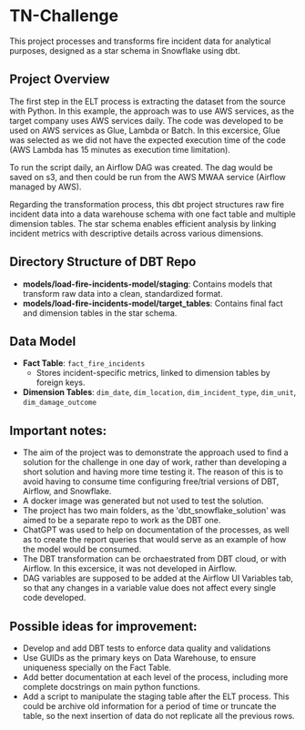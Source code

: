 # TN-Challenge

This project processes and transforms fire incident data for analytical purposes, designed as a star schema in Snowflake using dbt.

## Project Overview
The first step in the ELT process is extracting the dataset from the source with Python. In this example, the approach was to use AWS services, as the target company uses AWS services daily. The code was developed to be used on AWS services as Glue, Lambda or Batch. In this excersice, Glue was selected as we did not have the expected execution time of the code (AWS Lambda has 15 minutes as execution time limitation).

To run the script daily, an Airflow DAG was created. The dag would be saved on s3, and then could be run from the AWS MWAA service (Airflow managed by AWS).

Regarding the transformation process, this dbt project structures raw fire incident data into a data warehouse schema with one fact table and multiple dimension tables. The star schema enables efficient analysis by linking incident metrics with descriptive details across various dimensions.

## Directory Structure of DBT Repo
- **models/load-fire-incidents-model/staging**: Contains models that transform raw data into a clean, standardized format.
- **models/load-fire-incidents-model/target_tables**: Contains final fact and dimension tables in the star schema.

## Data Model
- **Fact Table**: `fact_fire_incidents`
  - Stores incident-specific metrics, linked to dimension tables by foreign keys.
- **Dimension Tables**: `dim_date`, `dim_location`, `dim_incident_type`, `dim_unit`, `dim_damage_outcome`

## Important notes:
- The aim of the project was to demonstrate the approach used to find a solution for the challenge in one day of work, rather than developing a short solution and having more time testing it. The reason of this is to avoid having to consume time configuring free/trial versions of DBT, Airflow, and Snowflake.
- A docker image was generated but not used to test the solution.
- The project has two main folders, as the 'dbt_snowflake_solution' was aimed to be a separate repo to work as the DBT one.
- ChatGPT was used to help on documentation of the processes, as well as to create the report queries that would serve as an example of how the model would be consumed.
- The DBT transformation can be orchaestrated from DBT cloud, or with Airflow. In this excersice, it was not developed in Airflow.
- DAG variables are supposed to be added at the Airflow UI Variables tab, so that any changes in a variable value does not affect every single code developed.

## Possible ideas for improvement:
- Develop and add DBT tests to enforce data quality and validations
- Use GUIDs as the primary keys on Data Warehouse, to ensure uniqueness specially on the Fact Table.
- Add better documentation at each level of the process, including more complete docstrings on main python functions.
- Add a script to manipulate the staging table after the ELT process. This could be archive old information for a period of time or truncate the table, so the next insertion of data do not replicate all the previous rows.
